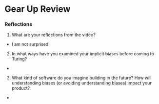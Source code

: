 # Gear Up Review

### Reflections

1. What are your reflections from the video?
- I am not surprised

2. In what ways have you examined your implicit biases before coming to Turing?
-

3. What kind of software do you imagine building in the future? How will understanding biases (or avoiding understanding biases) impact your product?
-
